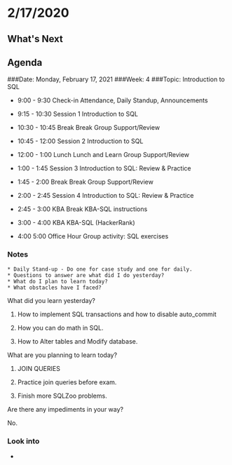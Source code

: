 # 2/17/2020
## What's Next
###
## Agenda	
###Date:	Monday, February 17, 2021
###Week:	 4 
###Topic: Introduction to SQL 
- 9:00	-	9:30	Check-in	Attendance,
Daily Standup,
Announcements

- 9:15	-	10:30	Session 1	Introduction to SQL
- 10:30	-	10:45	Break	Break
Group Support/Review

- 10:45	-	12:00	Session 2	Introduction to SQL
- 12:00	-	1:00	Lunch	Lunch and Learn
Group Support/Review

- 1:00	-	1:45	Session 3	Introduction to SQL:
Review & Practice

- 1:45	-	2:00	Break	Break
Group Support/Review

- 2:00	-	2:45	Session 4	Introduction to SQL:
Review & Practice

- 2:45	-	3:00	KBA	Break
KBA-SQL instructions

- 3:00	-	4:00	KBA	KBA-SQL (HackerRank)
- 4:00	 	5:00	Office Hour	Group activity: SQL exercises


### Notes

	* Daily Stand-up - Do one for case study and one for daily.
	* Questions to answer are what did I do yesterday?
	* What do I plan to learn today?
	* What obstacles have I faced?


What did you learn yesterday? 

1. How to implement SQL transactions and how to disable auto_commit

2. How you can do math in SQL.

3. How to Alter tables and Modify database.

What are you planning to learn today?

1. JOIN QUERIES

2. Practice join queries before exam.

3. Finish more SQLZoo problems.

Are there any impediments in your way?

No.

### Look into

-  